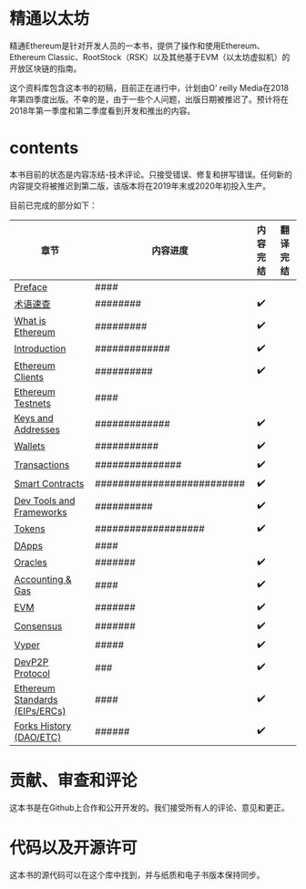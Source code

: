 # 精通以太坊

精通Ethereum是针对开发人员的一本书，提供了操作和使用Ethereum、Ethereum Classic、RootStock（RSK）以及其他基于EVM（以太坊虚拟机）的开放区块链的指南。

这个资料库包含这本书的初稿，目前正在进行中，计划由O' reilly Media在2018年第四季度出版。不幸的是，由于一些个人问题，出版日期被推迟了。预计将在2018年第一季度和第二季度看到开发和推出的内容。

# contents

本书目前的状态是内容冻结-技术评论。只接受错误、修复和拼写错误。任何新的内容提交将被推迟到第二版，该版本将在2019年末或2020年初投入生产。

目前已完成的部分如下：

| 章节 | 内容进度 | 内容完结 | 翻译完结|
|-------|------|:------:|:------:|
| [Preface](preface.asciidoc) | #### |||
| [术语速查](glossary.asciidoc) | ######## | :heavy_check_mark: ||
| [What is Ethereum](what-is.asciidoc) | ######### | :heavy_check_mark: ||
| [Introduction](intro.asciidoc) | ############# | :heavy_check_mark: ||
| [Ethereum Clients](clients.asciidoc) | ########## | :heavy_check_mark: ||
| [Ethereum Testnets](ethereum-testnets.asciidoc) | #### |||
| [Keys and Addresses](keys-addresses.asciidoc) | ############# | :heavy_check_mark: ||
| [Wallets](wallets.asciidoc) | ########### | :heavy_check_mark: ||
| [Transactions](transactions.asciidoc) | ############### | :heavy_check_mark: ||
| [Smart Contracts](smart-contracts.asciidoc) | ########################## | :heavy_check_mark: ||
| [Dev Tools and Frameworks](dev-tools.asciidoc) | ########## | :heavy_check_mark: ||
| [Tokens](tokens.asciidoc) | ################### | :heavy_check_mark: ||
| [DApps](dapps.asciidoc) | #### |||
| [Oracles](oracles.asciidoc) | ####### | :heavy_check_mark: ||
| [Accounting & Gas](gas.asciidoc) | #### | :heavy_check_mark: ||
| [EVM](evm.asciidoc) | ####### | :heavy_check_mark: ||
| [Consensus](consensus.asciidoc) | ####### | :heavy_check_mark: ||
| [Vyper](vyper.asciidoc) | ##### | :heavy_check_mark: ||
| [DevP2P Protocol](devp2p-protocol.asciidoc) | ### | :heavy_check_mark: ||
| [Ethereum Standards (EIPs/ERCs)](standards-eip-erc.asciidoc) | #### | :heavy_check_mark: ||
| [Forks History (DAO/ETC)](forks-history.asciidoc) | ###### | :heavy_check_mark: ||

# 贡献、审查和评论

这本书是在Github上合作和公开开发的。我们接受所有人的评论、意见和更正。

# 代码以及开源许可

这本书的源代码可以在这个库中找到，并与纸质和电子书版本保持同步。
